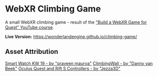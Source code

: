 # WebXR Climbing Game

A small WebXR climbing game - result of the ["Build a WebXR Game for Quest" YouTube course](https://www.youtube.com/watch?v=weLqXfm_pyo&list=PL6kSJyWbCsqRyq9HAhUBOu5jdQNXe4scc&index=1).

**Live Version:** https://wonderlandengine.github.io/climbing-game/

## Asset Attribution

[Smart Watch KW 19 - by "praveen maurya"](https://sketchfab.com/3d-models/smart-watch-kw-19-b06bfd561b1f42d2a2b87652ef6000fd)
[ClimbingWall - by "Danny van Beek"](https://sketchfab.com/3d-models/climbingwall-a4967310b3fa461ebb5ff3ff414380d8)
[Oculus Quest and Rift S Controllers - by "Jezza3D"](https://sketchfab.com/3d-models/oculus-quest-and-rift-s-left-controller-498cd0fa8d584cc5a4abd865764bb174)
